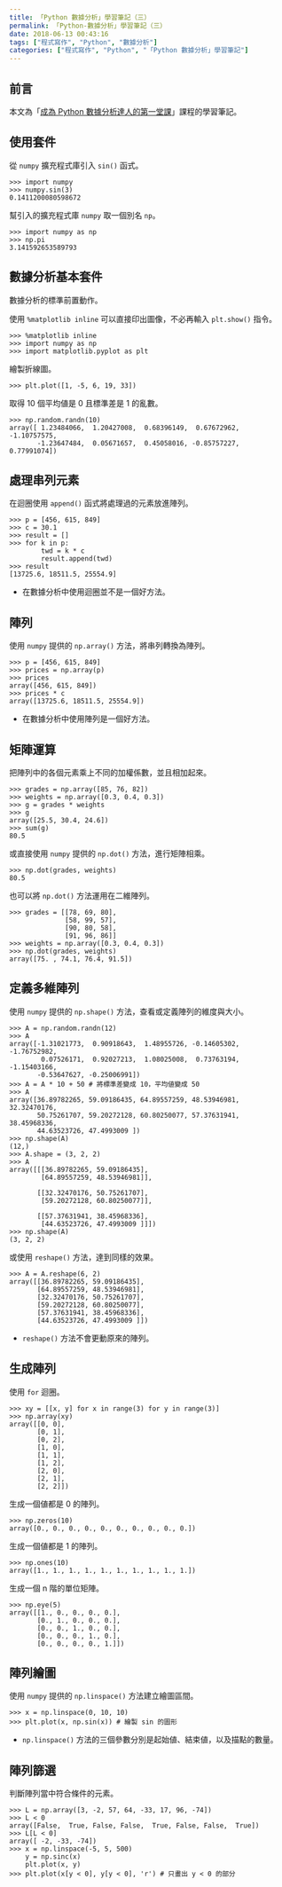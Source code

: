```yaml
---
title: 「Python 數據分析」學習筆記（三）
permalink: 「Python-數據分析」學習筆記（三）
date: 2018-06-13 00:43:16
tags: ["程式寫作", "Python", "數據分析"]
categories: ["程式寫作", "Python", "「Python 數據分析」學習筆記"]
---
```


## 前言

本文為「[成為 Python 數據分析達人的第一堂課](http://moocs.nccu.edu.tw/)」課程的學習筆記。

## 使用套件

從 `numpy` 擴充程式庫引入 `sin()` 函式。

```Py
>>> import numpy
>>> numpy.sin(3)
0.1411200080598672
```

幫引入的擴充程式庫 `numpy` 取一個別名 `np`。

```Py
>>> import numpy as np
>>> np.pi
3.141592653589793
```

## 數據分析基本套件

數據分析的標準前置動作。

使用 `%matplotlib inline` 可以直接印出圖像，不必再輸入 `plt.show()` 指令。

```Py
>>> %matplotlib inline
>>> import numpy as np
>>> import matplotlib.pyplot as plt
```

繪製折線圖。

```Py
>>> plt.plot([1, -5, 6, 19, 33])
```

取得 10 個平均値是 0 且標準差是 1 的亂數。

```Py
>>> np.random.randn(10)
array([ 1.23484066,  1.20427008,  0.68396149,  0.67672962, -1.10757575,
       -1.23647484,  0.05671657,  0.45058016, -0.85757227,  0.77991074])
```

## 處理串列元素

在迴圈使用 `append()` 函式將處理過的元素放進陣列。

```Py
>>> p = [456, 615, 849]
>>> c = 30.1
>>> result = []
>>> for k in p:
        twd = k * c
        result.append(twd)
>>> result
[13725.6, 18511.5, 25554.9]
```

- 在數據分析中使用迴圈並不是一個好方法。

## 陣列

使用 `numpy` 提供的 `np.array()` 方法，將串列轉換為陣列。

```Py
>>> p = [456, 615, 849]
>>> prices = np.array(p)
>>> prices
array([456, 615, 849])
>>> prices * c
array([13725.6, 18511.5, 25554.9])
```

- 在數據分析中使用陣列是一個好方法。

## 矩陣運算

把陣列中的各個元素乘上不同的加權係數，並且相加起來。

```Py
>>> grades = np.array([85, 76, 82])
>>> weights = np.array([0.3, 0.4, 0.3])
>>> g = grades * weights
>>> g
array([25.5, 30.4, 24.6])
>>> sum(g)
80.5
```

或直接使用 `numpy` 提供的 `np.dot()` 方法，進行矩陣相乘。

```Py
>>> np.dot(grades, weights)
80.5
```

也可以將 `np.dot()` 方法運用在二維陣列。

```Py
>>> grades = [[78, 69, 80],
              [58, 99, 57],
              [90, 80, 58],
              [91, 96, 86]]
>>> weights = np.array([0.3, 0.4, 0.3])
>>> np.dot(grades, weights)
array([75. , 74.1, 76.4, 91.5])
```

## 定義多維陣列

使用 `numpy` 提供的 `np.shape()` 方法，查看或定義陣列的維度與大小。

```Py
>>> A = np.random.randn(12)
>>> A
array([-1.31021773,  0.90918643,  1.48955726, -0.14605302, -1.76752982,
        0.07526171,  0.92027213,  1.08025008,  0.73763194, -1.15403166,
       -0.53647627, -0.25006991])
>>> A = A * 10 + 50 # 將標準差變成 10，平均値變成 50
>>> A
array([36.89782265, 59.09186435, 64.89557259, 48.53946981, 32.32470176,
       50.75261707, 59.20272128, 60.80250077, 57.37631941, 38.45968336,
       44.63523726, 47.4993009 ])
>>> np.shape(A)
(12,)
>>> A.shape = (3, 2, 2)
>>> A
array([[[36.89782265, 59.09186435],
        [64.89557259, 48.53946981]],

       [[32.32470176, 50.75261707],
        [59.20272128, 60.80250077]],

       [[57.37631941, 38.45968336],
        [44.63523726, 47.4993009 ]]])
>>> np.shape(A)
(3, 2, 2)
```

或使用 `reshape()` 方法，達到同樣的效果。

```Py
>>> A = A.reshape(6, 2)
array([[36.89782265, 59.09186435],
       [64.89557259, 48.53946981],
       [32.32470176, 50.75261707],
       [59.20272128, 60.80250077],
       [57.37631941, 38.45968336],
       [44.63523726, 47.4993009 ]])
```

- `reshape()` 方法不會更動原來的陣列。

## 生成陣列

使用 `for` 迴圈。

```Py
>>> xy = [[x, y] for x in range(3) for y in range(3)]
>>> np.array(xy)
array([[0, 0],
       [0, 1],
       [0, 2],
       [1, 0],
       [1, 1],
       [1, 2],
       [2, 0],
       [2, 1],
       [2, 2]])
```

生成一個値都是 0 的陣列。

```Py
>>> np.zeros(10)
array([0., 0., 0., 0., 0., 0., 0., 0., 0., 0.])
```

生成一個値都是 1 的陣列。

```Py
>>> np.ones(10)
array([1., 1., 1., 1., 1., 1., 1., 1., 1., 1.])
```

生成一個 n 階的單位矩陣。

```Py
>>> np.eye(5)
array([[1., 0., 0., 0., 0.],
       [0., 1., 0., 0., 0.],
       [0., 0., 1., 0., 0.],
       [0., 0., 0., 1., 0.],
       [0., 0., 0., 0., 1.]])
```

## 陣列繪圖

使用 `numpy` 提供的 `np.linspace()` 方法建立繪圖區間。

```Py
>>> x = np.linspace(0, 10, 10)
>>> plt.plot(x, np.sin(x)) # 繪製 sin 的圖形
```

- `np.linspace()` 方法的三個參數分別是起始値、結束値，以及描點的數量。

## 陣列篩選

判斷陣列當中符合條件的元素。

```Py
>>> L = np.array([3, -2, 57, 64, -33, 17, 96, -74])
>>> L < 0
array([False,  True, False, False,  True, False, False,  True])
>>> L[L < 0]
array([ -2, -33, -74])
>>> x = np.linspace(-5, 5, 500)
    y = np.sinc(x)
    plt.plot(x, y)
>>> plt.plot(x[y < 0], y[y < 0], 'r') # 只畫出 y < 0 的部分
```
